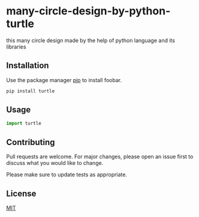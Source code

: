 # many-circle-design-by-python-turtle
this many circle design made by the help of python language and its libraries

## Installation

Use the package manager [pip](https://pypi.org/project/turtle/) to install foobar.

```bash
pip install turtle
```

## Usage

```python
import turtle
```

## Contributing
Pull requests are welcome. For major changes, please open an issue first to discuss what you would like to change.

Please make sure to update tests as appropriate.

## License
[MIT](https://choosealicense.com/licenses/mit/)

